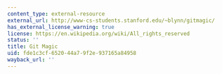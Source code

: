 ```yaml
---
content_type: external-resource
external_url: http://www-cs-students.stanford.edu/~blynn/gitmagic/
has_external_license_warning: true
license: https://en.wikipedia.org/wiki/All_rights_reserved
status: ''
title: Git Magic
uid: fde1c3cf-6520-44a7-9f2e-937165a84958
wayback_url: ''
---
```

